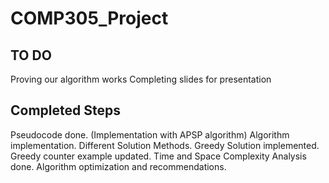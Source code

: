 # COMP305_Project

TO DO
-----------
Proving our algorithm works
Completing slides for presentation 

Completed Steps
-----------------
Pseudocode done. (Implementation with APSP algorithm)
Algorithm implementation.
Different Solution Methods.
Greedy Solution implemented.
Greedy counter example updated.
Time and Space Complexity Analysis done.
Algorithm optimization and recommendations.
